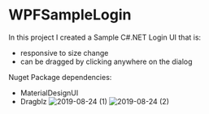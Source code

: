 # WPFSampleLogin
In this project I created a Sample C#.NET Login UI that is:
- responsive to size change
- can be dragged by clicking anywhere on the dialog

Nuget Package dependencies:
- MaterialDesignUI
- Dragblz
![2019-08-24 (1)](https://user-images.githubusercontent.com/15972929/63643816-68b45e80-c6a7-11e9-9119-854c3854c748.png)
![2019-08-24 (2)](https://user-images.githubusercontent.com/15972929/63643826-9f8a7480-c6a7-11e9-8b14-051f456412e2.png)
